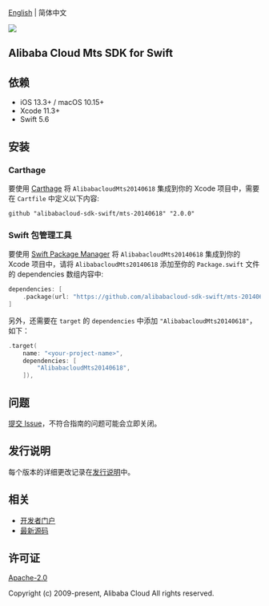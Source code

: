 [English](README.md) | 简体中文

![](https://aliyunsdk-pages.alicdn.com/icons/AlibabaCloud.svg)

## Alibaba Cloud Mts SDK for Swift

## 依赖

- iOS 13.3+ / macOS 10.15+
- Xcode 11.3+
- Swift 5.6

## 安装

### Carthage

要使用 [Carthage](https://github.com/Carthage/Carthage) 将 `AlibabacloudMts20140618` 集成到你的 Xcode 项目中，需要在 `Cartfile` 中定义以下内容:

```ogdl
github "alibabacloud-sdk-swift/mts-20140618" "2.0.0"
```

### Swift 包管理工具

要使用 [Swift Package Manager](https://swift.org/package-manager/) 将 `AlibabacloudMts20140618` 集成到你的 Xcode 项目中，请将 `AlibabacloudMts20140618` 添加至你的 `Package.swift` 文件的 dependencies 数组内容中:

```swift
dependencies: [
    .package(url: "https://github.com/alibabacloud-sdk-swift/mts-20140618.git", from: "2.0.0")
]
```

另外，还需要在 `target` 的 `dependencies` 中添加 `"AlibabacloudMts20140618"`，如下：

```swift
.target(
    name: "<your-project-name>",
    dependencies: [
        "AlibabacloudMts20140618",
    ]),
```

## 问题

[提交 Issue](https://github.com/alibabacloud-sdk-swift/mts-20140618/issues/new)，不符合指南的问题可能会立即关闭。

## 发行说明

每个版本的详细更改记录在[发行说明](./ChangeLog.txt)中。

## 相关

* [开发者门户](https://next.api.aliyun.com/home)
* [最新源码](https://github.com/alibabacloud-sdk-swift/mts-20140618)

## 许可证

[Apache-2.0](http://www.apache.org/licenses/LICENSE-2.0)

Copyright (c) 2009-present, Alibaba Cloud All rights reserved.

